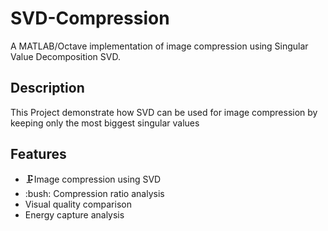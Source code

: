 # SVD-Compression
A MATLAB/Octave implementation of image compression using Singular Value Decomposition SVD.

## Description
This Project demonstrate how SVD can be used for image compression by keeping only the most biggest singular values

## Features
- 🗜️Image compression using SVD
- :bush: Compression ratio analysis
- Visual quality comparison
- Energy capture analysis
